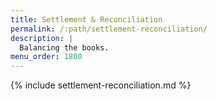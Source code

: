```yaml
---
title: Settlement & Reconciliation
permalink: /:path/settlement-reconciliation/
description: |
  Balancing the books.
menu_order: 1800
---
```


{% include settlement-reconciliation.md %}
